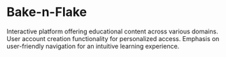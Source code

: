 # Bake-n-Flake
Interactive platform offering educational content across various domains. User account creation functionality for personalized access. Emphasis on user-friendly navigation for an intuitive learning experience.
